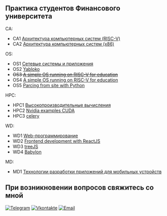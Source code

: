 

## Практика студентов Финансового университета

CA:
- CA1 [Архитектура компьютерных систем (RISC-V) ](https://github.com/VladimirAndropov/fa-ca-practice-riscv-verilog)<br>
- CA2 [Архитектура компьютерных систем (x86) ](https://github.com/VladimirAndropov/fa-ca-practice-asm-x86)<br>

OS:
- OS1 [Сетевые системы и приложения ](https://github.com/VladimirAndropov/fa-os-practice)<br>
- OS2 [Yabloko](https://github.com/VladimirAndropov/fa-os-practice-yabloko)<br>
- ~~OS3 [A simple OS running on RISC-V for education](https://github.com/VladimirAndropov/fa-os-practice-risc-V)~~<br>
- OS4 [A simple OS running on RISC-V for education](https://github.com/VladimirAndropov/xv6-riscv)
- OS5 [Parcing from site with Python](https://github.com/VladimirAndropov/tender-parser)

HPC:
- HPC1 [Высокопроизводительные вычисления](https://github.com/VladimirAndropov/fa-hpc-practice)<br>
- HPC2 [Nvidia examples CUDA](https://github.com/VladimirAndropov/nvidia-openacc-course-sources)<br>
- HPC3 [celery](https://github.com/VladimirAndropov/fa-hpc-practice-python-asynchronous-tasks)<br>

WD:
- WD1 [Web-программирование](https://github.com/VladimirAndropov/fa-wd-practice-javascript)<br>
- WD2 [Frontend development with ReactJS](https://github.com/VladimirAndropov/fa-wd-practice-reactjs)<br>
- WD3 [treeJS](https://github.com/VladimirAndropov/three.js)<br>
- WD4 [Babylon](https://github.com/VladimirAndropov/Babylon.js)<br>

MD:
- MD1 [Технологии разработки приложений для мобильных устройств](https://github.com/VladimirAndropov/fa-md-practice)<br>


## При возникновении вопросов свяжитесь со мной

[![Telegram](https://img.shields.io/badge/-Telegram-090909?style=for-the-badge&logo=telegram&logoColor=27A0D9)](https://t.me/vladimirviktorovicha)
[![Vkontakte](https://img.shields.io/badge/-Vkontakte-090909?style=for-the-badge&logo=Vk&logoColor=4F7DB3)](https://vk.com/c0rbandallas)
[![Email](https://img.shields.io/badge/Gmail-D14836?style=for-the-badge&logo=gmail&logoColor=white)](mailto:vvvvvvvvvv@inbox.ru)
